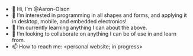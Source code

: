 - 👋 Hi, I’m @Aaron-Olson
- 👀 I’m interested in programming in all shapes and forms, and applying it in desktop, mobile, and embedded electronics!
- 🌱 I’m currently learning anything I can about the above.
- 💞️ I’m looking to collaborate on anything I can be of use in and learn from.
- 📫 How to reach me: <personal website; in progress>

<!---
Aaron-Olson/Aaron-Olson is a ✨ special ✨ repository because its `README.md` (this file) appears on your GitHub profile.
You can click the Preview link to take a look at your changes.
--->
